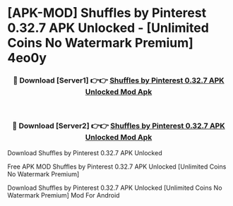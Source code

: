 # [APK-MOD] Shuffles by Pinterest 0.32.7 APK Unlocked - [Unlimited Coins No Watermark Premium] 4eo0y



<div align="center">
<h3>🔴 Download [Server1] 👉👉 <a href="https://momento.my/?title=Shuffles_by_Pinterest_0.32.7_APK_Unlocked">Shuffles by Pinterest 0.32.7 APK Unlocked Mod Apk</a></h3><br>

<h3>🔴 Download [Server2] 👉👉 <a href="https://momento.my/?title=Shuffles_by_Pinterest_0.32.7_APK_Unlocked">Shuffles by Pinterest 0.32.7 APK Unlocked Mod Apk</a></h3>
</div>



Download Shuffles by Pinterest 0.32.7 APK Unlocked 

Free APK MOD Shuffles by Pinterest 0.32.7 APK Unlocked [Unlimited Coins No Watermark Premium]

Download Shuffles by Pinterest 0.32.7 APK Unlocked [Unlimited Coins No Watermark Premium] Mod For Android
